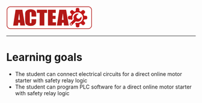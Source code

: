 
![ACTEA](/Logo_ACTEA_2.png)
_____________________________________
# Learning goals
* The student can connect electrical circuits for a direct online motor starter with safety relay logic
* The student can program PLC software for a direct online motor starter with safety relay logic
